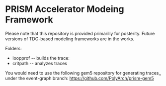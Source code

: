 
# PRISM Accelerator Modeing Framework

Please note that this repository is provided primariliy for posterity.  Future versions of TDG-based modeling frameworks are in the works.

Folders:
* loopprof -- builds the trace:
* critpath -- analyzes traces

You would need to use the following gem5 repository for generating traces,, under the event-graph branch:
https://github.com/PolyArch/prism-gem5

